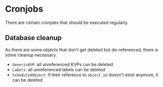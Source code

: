 # Cronjobs
There are certain cronjobs that should be executed regularly.

## Database cleanup
As there are some objects that don't get deleted but de-referenced, there is some cleanup necessary.

- `GenericKVP`: all unreferenced KVPs can be deleted
- `Labels`: all unreferenced labels can be deleted
- `ScheduledObject`: if their reference to `object_id` doesn't exist anymore, it can be deleted
